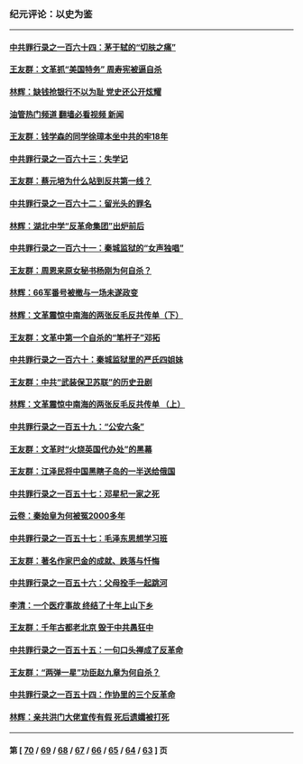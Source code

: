 ### 纪元评论：以史为鉴
---
#### [中共罪行录之一百六十四：茅于轼的“切肤之痛”](../../pages/nsc1028/n14090183.md?10110330) 
#### [王友群：文革抓“美国特务” 周寿宪被逼自杀](../../pages/nsc1028/n14089941.md?10110330) 
#### [林辉：缺钱抢银行不以为耻 党史还公开炫耀](../../pages/nsc1028/n14089054.md?10110330) 
#### [油管热门频道 翻墙必看视频 新闻](ok?10110330)
#### [王友群：钱学森的同学徐璋本坐中共的牢18年](../../pages/nsc1028/n14089123.md?10110330) 
#### [中共罪行录之一百六十三：失学记](../../pages/nsc1028/n14087784.md?10110330) 
#### [王友群：蔡元培为什么站到反共第一线？](../../pages/nsc1028/n14086128.md?10110330) 
#### [中共罪行录之一百六十二：留光头的罪名](../../pages/nsc1028/n14083151.md?10110330) 
#### [林辉：湖北中学“反革命集团”出炉前后](../../pages/nsc1028/n14082585.md?10110330) 
#### [中共罪行录之一百六十一：秦城监狱的“女声独唱”](../../pages/nsc1028/n14079090.md?10110330) 
#### [王友群：周恩来原女秘书杨刚为何自杀？](../../pages/nsc1028/n14078084.md?10110330) 
#### [林辉：66军番号被撤与一场未遂政变](../../pages/nsc1028/n14078024.md?10110330) 
#### [林辉：文革震惊中南海的两张反毛反共传单（下）](../../pages/nsc1028/n14076376.md?10110330) 
#### [王友群：文革中第一个自杀的“笔杆子”邓拓](../../pages/nsc1028/n14075736.md?10110330) 
#### [中共罪行录之一百六十：秦城监狱里的严氏四姐妹](../../pages/nsc1028/n14074881.md?10110330) 
#### [王友群：中共“武装保卫苏联”的历史丑剧](../../pages/nsc1028/n14074106.md?10110330) 
#### [林辉：文革震惊中南海的两张反毛反共传单 （上）](../../pages/nsc1028/n14073140.md?10110330) 
#### [中共罪行录之一百五十九：“公安六条”](../../pages/nsc1028/n14071344.md?10110330) 
#### [王友群：文革时“火烧英国代办处”的黑幕](../../pages/nsc1028/n14070603.md?10110330) 
#### [王友群：江泽民将中国黑瞎子岛的一半送给俄国](../../pages/nsc1028/n14069964.md?10110330) 
#### [中共罪行录之一百五十七：邓星杞一家之死](../../pages/nsc1028/n14069475.md?10110330) 
#### [云卷：秦始皇为何被冤2000多年](../../pages/nsc1028/n14068423.md?10110330) 
#### [中共罪行录之一百五十七：毛泽东思想学习班](../../pages/nsc1028/n14067273.md?10110330) 
#### [王友群：著名作家巴金的成就、跌落与忏悔](../../pages/nsc1028/n14064433.md?10110330) 
#### [中共罪行录之一百五十六：父母拴手一起跳河](../../pages/nsc1028/n14063788.md?10110330) 
#### [李清：一个医疗事故 终结了十年上山下乡](../../pages/nsc1028/n14062776.md?10110330) 
#### [王友群：千年古都老北京 毁于中共愚狂中](../../pages/nsc1028/n14061802.md?10110330) 
#### [中共罪行录之一百五十五：一句口头禅成了反革命](../../pages/nsc1028/n14060064.md?10110330) 
#### [王友群：“两弹一星”功臣赵九章为何自杀？](../../pages/nsc1028/n14059162.md?10110330) 
#### [中共罪行录之一百五十四：作协里的三个反革命](../../pages/nsc1028/n14058634.md?10110330) 
#### [林辉：亲共洪门大佬宣传有假 死后遗孀被打死](../../pages/nsc1028/n14057205.md?10110330) 

---
#### 第 [ [70](./70.md?10110330) / [69](./69.md?10110330) / [68](./68.md?10110330) / [67](./67.md?10110330) / [66](./66.md?10110330) / [65](./65.md?10110330) / [64](./64.md?10110330) / [63](./63.md?10110330) ] 页
